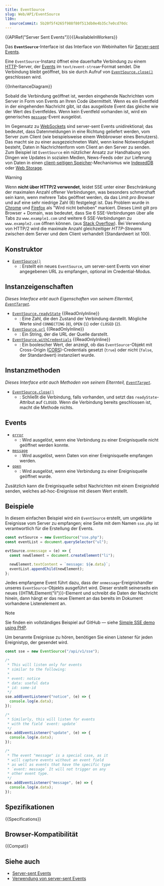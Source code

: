 ```yaml
---
title: EventSource
slug: Web/API/EventSource
l10n:
  sourceCommit: 5b20f5f4265f988f80f513db0e4b35c7e0cd70dc
---
```


{{APIRef("Server Sent Events")}}{{AvailableInWorkers}}

Das **`EventSource`**-Interface ist das Interface von Webinhalten für [Server-sent Events](/de/docs/Web/API/Server-sent_events).

Eine `EventSource`-Instanz öffnet eine dauerhafte Verbindung zu einem [HTTP](/de/docs/Web/HTTP)-Server, der [Events](/de/docs/Learn_web_development/Core/Scripting/Events) im `text/event-stream`-Format sendet. Die Verbindung bleibt geöffnet, bis sie durch Aufruf von [`EventSource.close()`](/de/docs/Web/API/EventSource/close) geschlossen wird.

{{InheritanceDiagram}}

Sobald die Verbindung geöffnet ist, werden eingehende Nachrichten vom Server in Form von Events an Ihren Code übermittelt. Wenn es ein Eventfeld in der eingehenden Nachricht gibt, ist das ausgelöste Event das gleiche wie der Wert des Eventfeldes. Wenn kein Eventfeld vorhanden ist, wird ein generisches [`message`](/de/docs/Web/API/EventSource/message_event)-Event ausgelöst.

Im Gegensatz zu [WebSockets](/de/docs/Web/API/WebSockets_API) sind server-sent Events unidirektional; das bedeutet, dass Datenmeldungen in eine Richtung geliefert werden, vom Server zum Client (wie beispielsweise einem Webbrowser eines Benutzers). Das macht sie zu einer ausgezeichneten Wahl, wenn keine Notwendigkeit besteht, Daten in Nachrichtenform vom Client an den Server zu senden. Zum Beispiel ist `EventSource` ein nützlicher Ansatz zur Handhabung von Dingen wie Updates in sozialen Medien, News-Feeds oder zur Lieferung von Daten in einen [client-seitigen Speicher](/de/docs/Learn_web_development/Extensions/Client-side_APIs/Client-side_storage)-Mechanismus wie [IndexedDB](/de/docs/Web/API/IndexedDB_API) oder [Web Storage](/de/docs/Web/API/Web_Storage_API).

> [!WARNING]
> Wenn **nicht über HTTP/2 verwendet**, leidet SSE unter einer Beschränkung der maximalen Anzahl offener Verbindungen, was besonders schmerzhaft sein kann, wenn mehrere Tabs geöffnet werden, da das Limit _pro Browser_ und auf eine sehr niedrige Zahl (6) festgelegt ist. Das Problem wurde in [Chrome](https://crbug.com/275955) und [Firefox](https://bugzil.la/906896) als "Wird nicht behoben" markiert. Dieses Limit gilt pro Browser + Domain, was bedeutet, dass Sie 6 SSE-Verbindungen über alle Tabs zu `www.example1.com` und weitere 6 SSE-Verbindungen zu `www.example2.com` öffnen können. (aus [Stack Overflow](https://stackoverflow.com/questions/5195452/websockets-vs-server-sent-events-eventsource/5326159)). Bei Verwendung von HTTP/2 wird die maximale Anzahl gleichzeitiger _HTTP-Streams_ zwischen dem Server und dem Client verhandelt (Standardwert ist 100).

## Konstruktor

- [`EventSource()`](/de/docs/Web/API/EventSource/EventSource)
  - : Erstellt ein neues `EventSource`, um server-sent Events von einer angegebenen URL zu empfangen, optional im Credential-Modus.

## Instanzeigenschaften

_Dieses Interface erbt auch Eigenschaften von seinem Elternteil, [`EventTarget`](/de/docs/Web/API/EventTarget)._

- [`EventSource.readyState`](/de/docs/Web/API/EventSource/readyState) {{ReadOnlyInline}}
  - : Eine Zahl, die den Zustand der Verbindung darstellt. Mögliche Werte sind `CONNECTING` (`0`), `OPEN` (`1`) oder `CLOSED` (`2`).
- [`EventSource.url`](/de/docs/Web/API/EventSource/url) {{ReadOnlyInline}}
  - : Ein String, der die URL der Quelle darstellt.
- [`EventSource.withCredentials`](/de/docs/Web/API/EventSource/withCredentials) {{ReadOnlyInline}}
  - : Ein boolescher Wert, der anzeigt, ob das `EventSource`-Objekt mit Cross-Origin ([CORS](/de/docs/Web/HTTP/CORS))-Credentials gesetzt (`true`) oder nicht (`false`, der Standardwert) instanziiert wurde.

## Instanzmethoden

_Dieses Interface erbt auch Methoden von seinem Elternteil, [`EventTarget`](/de/docs/Web/API/EventTarget)._

- [`EventSource.close()`](/de/docs/Web/API/EventSource/close)
  - : Schließt die Verbindung, falls vorhanden, und setzt das `readyState`-Attribut auf `CLOSED`. Wenn die Verbindung bereits geschlossen ist, macht die Methode nichts.

## Events

- [`error`](/de/docs/Web/API/EventSource/error_event)
  - : Wird ausgelöst, wenn eine Verbindung zu einer Ereignisquelle nicht geöffnet werden konnte.
- [`message`](/de/docs/Web/API/EventSource/message_event)
  - : Wird ausgelöst, wenn Daten von einer Ereignisquelle empfangen werden.
- [`open`](/de/docs/Web/API/EventSource/open_event)
  - : Wird ausgelöst, wenn eine Verbindung zu einer Ereignisquelle geöffnet wurde.

Zusätzlich kann die Ereignisquelle selbst Nachrichten mit einem Ereignisfeld senden, welches ad-hoc-Ereignisse mit diesem Wert erstellt.

## Beispiele

In diesem einfachen Beispiel wird ein `EventSource` erstellt, um ungeklärte Ereignisse vom Server zu empfangen; eine Seite mit dem Namen `sse.php` ist verantwortlich für die Erstellung der Events.

```js
const evtSource = new EventSource("sse.php");
const eventList = document.querySelector("ul");

evtSource.onmessage = (e) => {
  const newElement = document.createElement("li");

  newElement.textContent = `message: ${e.data}`;
  eventList.appendChild(newElement);
};
```

Jedes empfangene Event führt dazu, dass der `onmessage`-Ereignishandler unseres `EventSource`-Objekts ausgeführt wird. Dieser erstellt seinerseits ein neues {{HTMLElement("li")}}-Element und schreibt die Daten der Nachricht hinein, dann hängt er das neue Element an das bereits im Dokument vorhandene Listenelement an.

> [!NOTE]
> Sie finden ein vollständiges Beispiel auf GitHub — siehe [Simple SSE demo using PHP](https://github.com/mdn/dom-examples/tree/main/server-sent-events).

Um benannte Ereignisse zu hören, benötigen Sie einen Listener für jeden Ereignistyp, der gesendet wird.

```js
const sse = new EventSource("/api/v1/sse");

/*
 * This will listen only for events
 * similar to the following:
 *
 * event: notice
 * data: useful data
 * id: some-id
 */
sse.addEventListener("notice", (e) => {
  console.log(e.data);
});

/*
 * Similarly, this will listen for events
 * with the field `event: update`
 */
sse.addEventListener("update", (e) => {
  console.log(e.data);
});

/*
 * The event "message" is a special case, as it
 * will capture events without an event field
 * as well as events that have the specific type
 * `event: message` It will not trigger on any
 * other event type.
 */
sse.addEventListener("message", (e) => {
  console.log(e.data);
});
```

## Spezifikationen

{{Specifications}}

## Browser-Kompatibilität

{{Compat}}

## Siehe auch

- [Server-sent Events](/de/docs/Web/API/Server-sent_events)
- [Verwendung von server-sent Events](/de/docs/Web/API/Server-sent_events/Using_server-sent_events)
